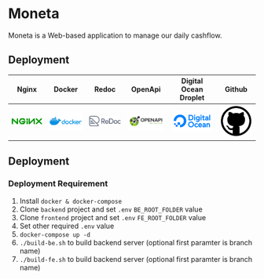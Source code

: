 # Moneta
Moneta is a Web-based application to manage our daily cashflow.

## Deployment
| Nginx | Docker | Redoc | OpenApi | Digital Ocean Droplet | Github |
| --- | --- | --- | --- | --- | --- |
| <a href="https://nginx.com"><img width="100" src="https://github.com/c23-m4001/.github/raw/master/assets/nginx.png" /></a> | <a href="https://docker.com"><img width="100" src="https://github.com/c23-m4001/.github/raw/master/assets/docker.png" /></a> | <a href="https://redocly.com"><img width="100" src="https://github.com/c23-m4001/.github/raw/master/assets/redoc.png" /></a> | <a href="https://www.openapis.org/"><img width="100" src="https://github.com/c23-m4001/.github/raw/master/assets/openapi.png" /></a> | <a href="https://digitalocean.com"><img width="100" src="https://github.com/c23-m4001/.github/raw/master/assets/digital_ocean.png" /></a> | <a href="https://github.com"><img width="100" src="https://github.com/c23-m4001/.github/raw/master/assets/github.png" /></a> |



## Deployment

### Deployment Requirement
1. Install `docker & docker-compose`
2. Clone `backend` project and set `.env` `BE_ROOT_FOLDER` value
3. Clone `frontend` project and set `.env` `FE_ROOT_FOLDER` value
4. Set other required `.env` value
5. `docker-compose up -d`
6. `./build-be.sh` to build backend server (optional first paramter is branch name)
7. `./build-fe.sh` to build backend server (optional first paramter is branch name)

